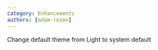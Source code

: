 ```yaml
---
category: Enhancements
authors: [adam-rozen]
---
```


Change default theme from Light to system default
